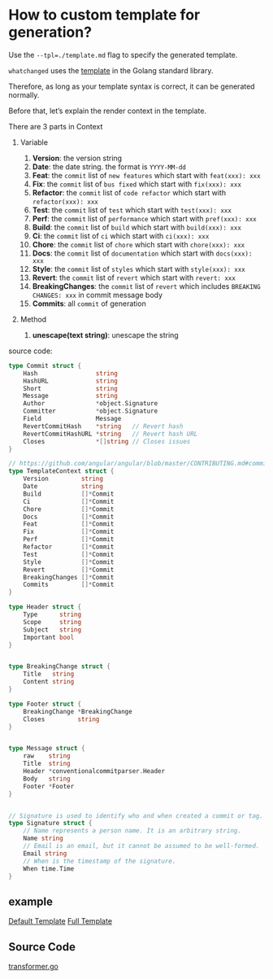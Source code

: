 # How to custom template for generation?

Use the `--tpl=./template.md` flag to specify the generated template.

`whatchanged` uses the [template](https://golang.org/pkg/text/template/) in the Golang standard library.

Therefore, as long as your template syntax is correct, it can be generated normally.

Before that, let’s explain the render context in the template.

There are 3 parts in Context

1. Variable

   1. **Version**: the version string
   2. **Date**: the date string. the format is `YYYY-MM-dd`
   3. **Feat**: the `commit` list of `new features` which start with `feat(xxx): xxx`
   4. **Fix**: the `commit` list of `bus fixed` which start with `fix(xxx): xxx`
   5. **Refactor**: the `commit` list of `code refactor` which start with `refactor(xxx): xxx`
   6. **Test**: the `commit` list of `test` which start with `test(xxx): xxx`
   7. **Perf**: the `commit` list of `performance` which start with `pref(xxx): xxx`
   8. **Build**: the `commit` list of `build` which start with `build(xxx): xxx`
   9. **Ci**: the `commit` list of `ci` which start with `ci(xxx): xxx`
   10. **Chore**: the `commit` list of `chore` which start with `chore(xxx): xxx`
   11. **Docs**: the `commit` list of `documentation` which start with `docs(xxx): xxx`
   12. **Style**: the `commit` list of `styles` which start with `style(xxx): xxx`
   13. **Revert**: the `commit` list of `revert` which start with `revert: xxx`
   14. **BreakingChanges**: the `commit` list of `revert` which includes `BREAKING CHANGES: xxx` in commit message body
   15. **Commits**: all `commit` of generation

2. Method

   1. **unescape(text string)**: unescape the string

source code:

```go
type Commit struct {
	Hash                string
	HashURL             string
	Short               string
	Message             string
	Author              *object.Signature
	Committer           *object.Signature
	Field               Message
	RevertCommitHash    *string   // Revert hash
	RevertCommitHashURL *string   // Revert hash URL
	Closes              *[]string // Closes issues
}

// https://github.com/angular/angular/blob/master/CONTRIBUTING.md#commit-message-header
type TemplateContext struct {
	Version         string
	Date            string
	Build           []*Commit
	Ci              []*Commit
	Chore           []*Commit
	Docs            []*Commit
	Feat            []*Commit
	Fix             []*Commit
	Perf            []*Commit
	Refactor        []*Commit
	Test            []*Commit
	Style           []*Commit
	Revert          []*Commit
	BreakingChanges []*Commit
	Commits         []*Commit
}

type Header struct {
	Type      string
	Scope     string
	Subject   string
	Important bool
}


type BreakingChange struct {
	Title   string
	Content string
}

type Footer struct {
	BreakingChange *BreakingChange
	Closes         string
}


type Message struct {
	raw    string
	Title  string
	Header *conventionalcommitparser.Header
	Body   string
	Footer *Footer
}


// Signature is used to identify who and when created a commit or tag.
type Signature struct {
	// Name represents a person name. It is an arbitrary string.
	Name string
	// Email is an email, but it cannot be assumed to be well-formed.
	Email string
	// When is the timestamp of the signature.
	When time.Time
}
```

## example

[Default Template](template/default.tpl)
[Full Template](template/full.tpl)

## Source Code

[transformer.go](3_transformer.go)
